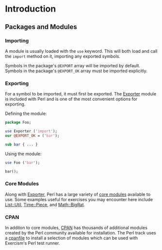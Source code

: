 # Introduction

## Packages and Modules

### Importing

A module is usually loaded with the `use` keyword.
This will both load and call the `import` method on it, importing any exported symbols.

Symbols in the package's `@EXPORT` array will be imported by default.
Symbols in the package's `@EXPORT_OK` array must be imported explicitly.

### Exporting

For a symbol to be imported, it must first be exported.
The [Exporter][Exporter] module is included with Perl and is one of the most convenient options for exporting.

Defining the module:
```perl
package Foo;

use Exporter ('import');
our @EXPORT_OK = ('bar');

sub bar { ... }
```

Using the module:
```perl
use Foo ('bar');

bar();
```

### Core Modules

Along with [Exporter][Exporter], Perl has a large variety of [core modules][perl-core-modules] available to use.
Some examples useful for exercises you may encounter here include [List::Util][List::Util], [Time::Piece][Time::Piece], and [Math::BigRat][Math::BigRat].

### CPAN

In additon to core modules, [CPAN][metacpan] has thousands of additional modules created by the Perl community available for installation.
The Perl track uses a [cpanfile][test-runner-cpanfile] to install a selection of modules which can be used with Exercism's Perl test runner.

[perl-core-modules]: https://perldoc.pl/modules
[metacpan]: https://metacpan.org/
[test-runner-cpanfile]: https://github.com/exercism/perl5-test-runner/blob/main/cpanfile
[Exporter]: https://perldoc.pl/Exporter
[List::Util]: https://perldoc.pl/List::Util
[Time::Piece]: https://perldoc.pl/Time::Piece
[Math::BigRat]: https://perldoc.pl/Math::BigRat
